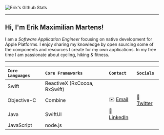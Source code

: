 ![Erik's Github Stats](https://github-readme-stats.vercel.app/api?username=erikmartens&theme=dracula&show_icons=true&count_private=true)

---

## Hi, I'm Erik Maximilian Martens!

I am a _Software Application Engineer_ focusing on native development for Apple Platforms. I enjoy sharing my knowledge by open sourcing some of the components and resources I create for my own applications. In my free time I am passionate about cycling, hiking & fitness.

---

| `Core Languages` | `Core Frameworks` | `Contact` | `Socials` |
|:--|:--|:--|:--|
| Swift | ReactiveX (RxCocoa, RxSwift) | | |
| Objective-C | Combine | ✉️ [Email](mailto:erikmartens.dev@icloud.com) | 🦜 [Twitter](https://twitter.com/erik_m_martens) |
| Java | SwiftUI | 💼 [LinkedIn](https://www.linkedin.com/in/erik-maximilian-martens/) | |
| JavaScript | node.js | | |
